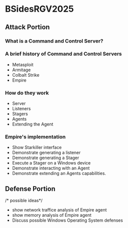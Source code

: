 # BSidesRGV2025


## Attack Portion

### What is a Command and Control Server?

### A brief history of Command and Control Servers
- Metasploit
- Armitage
- Colbalt Strike
- Empire

### How do they work
- Server
- Listeners
- Stagers
- Agents
- Extending the Agent

### Empire's implementation 
- Show Starkiller interface
- Demonstrate generating a listener
- Demonstrate generating a Stager
- Execute a Stager on a Windows device
- Demonstrate interacting with an Agent
- Demonstrate extending an Agents capabilities.

## Defense Portion
/* possible ideas*/
- show network traffice analysis of Empire agent
- show memory analysis of Empire agent
- Discuss possible Windows Operating System defenses
  



